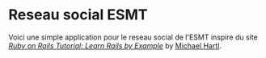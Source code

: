 # Reseau social ESMT

Voici une simple application pour le reseau social de l'ESMT inspire du site
[*Ruby on Rails Tutorial: Learn Rails by Example*](http://railstutorial.org/)
by [Michael Hartl](http://michaelhartl.com/).